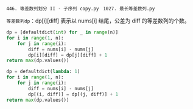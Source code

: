 `446. 等差数列划分 II - 子序列 copy.py `
`1027. 最长等差数列.py`

`等差数列dp`：dp[i][diff] 表示以 nums[i] 结尾，公差为 diff 的等差数列的个数。

```Python
dp = [defaultdict(int) for _ in range(n)]
for i in range(1, n):
    for j in range(i):
        diff = nums[i] - nums[j]
        dp[i][diff] = dp[j][diff] + 1
return max(dp.values())
```

```Python
dp = defaultdict(lambda: 1)
for i in range(1, n):
    for j in range(i):
        diff = nums[i] - nums[j]
        dp[(i, diff)] = dp[(j, diff)] + 1
return max(dp.values())
```
